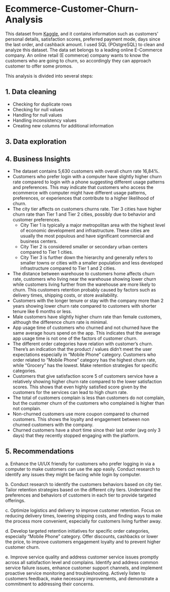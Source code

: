 # Ecommerce-Customer-Churn-Analysis

This dataset from [Kaggle](https://www.kaggle.com/datasets/ankitverma2010/ecommerce-customer-churn-analysis-and-prediction?sort=most-comments), and it contains information such as customers' personal details, satisfaction scores, preferred payment mode, days since the last order, and cashback amount. I used SQL (POstgreSQL) to clean and analyze this dataset.
The data set belongs to a leading online E-Commerce company. An online retail (E commerce) company wants to know the customers who are going to churn, so accordingly they can approach customer to offer some promos.

This analysis is divided into several steps: 
## 1. Data cleaning
   - Checking for duplicate rows
   - Checking for null values
   - Handling for null values
   - Handling inconsistency values
   - Creating new columns for additional information
## 3. Data exploration
## 4. Business Insights
   - The dataset contains 5,630 customers with overall churn rate 16,84%.
   - Customers who prefer login with a computer have slightly higher churn rate compared to login with a phone suggesting different usage patterns and preferences. This may indicate that customers who access the ecommerce with computer might have different usage patterns, preferences, or experiences that contribute to a higher likelihood of churn.
   - The city tier affects on customers churns rate. Tier 3 cities have higher churn rate than Tier 1 and Tier 2 cities, possibly due to behavior and customer preferences.
     - City Tier 1 is typically a major metropolitan area with the highest level of economic development and infrastructure. These cities are usually the most populous and have significant commercial and business centers.
     - City Tier 2 is considered smaller or secondary urban centers compared to Tier 1 cities.
     - City Tier 3 is further down the hierarchy and generally refers to smaller towns or cities with a smaller population and less developed infrastructure compared to Tier 1 and 2 cities.
   - The distance between warehouse to customers home affects churn rate, customers who living near the warehouse showing lower churn while customers living further from the warehouse are more likely to churn. This customers retention probably caused by factors such as delivery times, shipping costs, or store availability.
   - Customers with the longer tenure or stay with the company more than 2 years showing lower churn rate compared to customers with shorter tenure like 6 months or less.
   - Male customers have slightly higher churn rate than female customers, although the difference churn rate is minimal.
   - App usage time of customers who churned and not churned have the same average hours spend on the app. This indicates that the average app usage time is not one of the factors of customer churn.
   - The different order categories have relation with customer’s churn. There’s an indication that the product / values didn’t meet the user expectations especially in “Mobile Phone” category. Customers who order related to “Mobile Phone” category has the highest churn rate, while “Grocery” has the lowest. Make retention strategies for specific categories.
   - Customers that give satisfaction score 5 of customers service have a relatively showing higher churn rate compared to the lower satisfaction scores. This shows that even highly satisfied score given by the customers for the services can lead to high churn rate.
   - The total of customers complain is less than customers do not complain, but the customer churn of the customers who complained is higher than not complain.
   - Non-churned customers use more coupon compared to churned customers. This shows the loyalty and engagement between non churned customers with the company.
   - Churned customers have a short time since their last order (avg only 3 days) that they recently stopped engaging with the platform.
## 5. Recommendations

   a. Enhance the UI/UX friendly for customers who prefer logging in via a computer to make customers can use the app easily. Conduct research to identify any issues they might be facing while login by computer.

   b. Conduct research to identify the customers behaviors based on city tier. Tailor retention strategies based on the different city tiers. Understand the preferences and behaviors of customers in each tier to provide targeted offerings.
   
   c. Optimize logistics and delivery to improve customer retention. Focus on reducing delivery times, lowering shipping costs, and finding ways to make the process more convenient, especially for customers living further away.

   d. Develop targeted retention initiatives for specific order categories, especially “Mobile Phone” category. Offer discounts, cashbacks or lower the price, to improve customers engagement loyalty and to prevent higher customer churn.

   e. Improve service quality and address customer service issues promptly across all satisfaction level and complains. Identify and address common service failure issues, enhance customer support channels, and implement proactive service monitoring and troubleshooting. Actively listen to customers feedback, make necessary improvements, and demonstrate a commitment to addressing their concerns.


